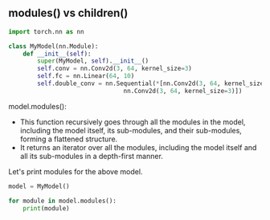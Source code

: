 ## modules() vs children()

```python
import torch.nn as nn

class MyModel(nn.Module):
    def __init__(self):
        super(MyModel, self).__init__()
        self.conv = nn.Conv2d(3, 64, kernel_size=3)
        self.fc = nn.Linear(64, 10)
        self.double_conv = nn.Sequential(*[nn.Conv2d(3, 64, kernel_size=3),
                                nn.Conv2d(3, 64, kernel_size=3)])
```

model.modules():
* This function recursively goes through all the modules in the model, including the model itself, its sub-modules, and their sub-modules, forming a flattened structure. <br>
* It returns an iterator over all the modules, including the model itself and all its sub-modules in a depth-first manner. <br>

Let's print modules for the above model.
```python
model = MyModel()

for module in model.modules():
    print(module)
```
